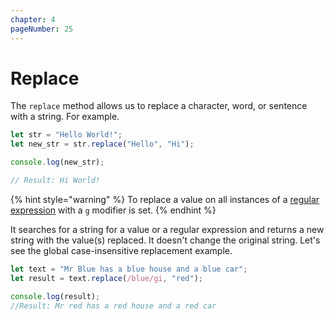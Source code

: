 ```yaml
---
chapter: 4
pageNumber: 25
---
```

# Replace

The `replace` method allows us to replace a character, word, or sentence with a string. For example.

```javascript
let str = "Hello World!";
let new_str = str.replace("Hello", "Hi");

console.log(new_str);

// Result: Hi World!
```

{% hint style="warning" %}
To replace a value on all instances of a [regular expression](../regular-expression.md) with a `g` modifier is set.
{% endhint %}

It searches for a string for a value or a regular expression and returns a new string with the value(s) replaced. It doesn't change the original string. Let's see the global case-insensitive replacement example.

```javascript
let text = "Mr Blue has a blue house and a blue car";
let result = text.replace(/blue/gi, "red"); 

console.log(result); 
//Result: Mr red has a red house and a red car 
```

